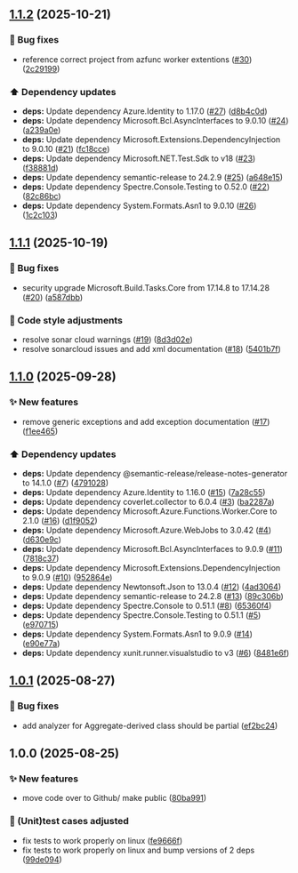 ## [1.1.2](https://github.com/eriklieben/ErikLieben.FA.ES/compare/v1.1.1...v1.1.2) (2025-10-21)

### 🐛 Bug fixes

* reference correct project from azfunc worker extentions ([#30](https://github.com/eriklieben/ErikLieben.FA.ES/issues/30)) ([2c29199](https://github.com/eriklieben/ErikLieben.FA.ES/commit/2c29199b06281aa52dd8139c7e96517fee4b2d51))

### ⬆️ Dependency updates

* **deps:** Update dependency Azure.Identity to 1.17.0 ([#27](https://github.com/eriklieben/ErikLieben.FA.ES/issues/27)) ([d8b4c0d](https://github.com/eriklieben/ErikLieben.FA.ES/commit/d8b4c0d744d761c91fa36b3a4ae5e92715e767e6))
* **deps:** Update dependency Microsoft.Bcl.AsyncInterfaces to 9.0.10 ([#24](https://github.com/eriklieben/ErikLieben.FA.ES/issues/24)) ([a239a0e](https://github.com/eriklieben/ErikLieben.FA.ES/commit/a239a0e67b429f71f04d33b854c48ed4b3827a3f))
* **deps:** Update dependency Microsoft.Extensions.DependencyInjection to 9.0.10 ([#21](https://github.com/eriklieben/ErikLieben.FA.ES/issues/21)) ([fc18cce](https://github.com/eriklieben/ErikLieben.FA.ES/commit/fc18ccefba64f92729d24a10fbe0f1dd3ee25043))
* **deps:** Update dependency Microsoft.NET.Test.Sdk to v18 ([#23](https://github.com/eriklieben/ErikLieben.FA.ES/issues/23)) ([f38881d](https://github.com/eriklieben/ErikLieben.FA.ES/commit/f38881d0a544a87edc5cb5739b5f7a1772517d0e))
* **deps:** Update dependency semantic-release to 24.2.9 ([#25](https://github.com/eriklieben/ErikLieben.FA.ES/issues/25)) ([a648e15](https://github.com/eriklieben/ErikLieben.FA.ES/commit/a648e15aff45e7a5d5d302ae78ad458e1fd204bb))
* **deps:** Update dependency Spectre.Console.Testing to 0.52.0 ([#22](https://github.com/eriklieben/ErikLieben.FA.ES/issues/22)) ([82c86bc](https://github.com/eriklieben/ErikLieben.FA.ES/commit/82c86bcf20a926cd0bb5d003eeb9ca38ed64b63a))
* **deps:** Update dependency System.Formats.Asn1 to 9.0.10 ([#26](https://github.com/eriklieben/ErikLieben.FA.ES/issues/26)) ([1c2c103](https://github.com/eriklieben/ErikLieben.FA.ES/commit/1c2c10314f59823654d477178a792301b8d99035))

## [1.1.1](https://github.com/eriklieben/ErikLieben.FA.ES/compare/v1.1.0...v1.1.1) (2025-10-19)

### 🐛 Bug fixes

* security upgrade Microsoft.Build.Tasks.Core from 17.14.8 to 17.14.28 ([#20](https://github.com/eriklieben/ErikLieben.FA.ES/issues/20)) ([a587dbb](https://github.com/eriklieben/ErikLieben.FA.ES/commit/a587dbbbc829dedb5949ee7e57b8f3d028f83ce4))

### 💄 Code style adjustments

* resolve sonar cloud warnings ([#19](https://github.com/eriklieben/ErikLieben.FA.ES/issues/19)) ([8d3d02e](https://github.com/eriklieben/ErikLieben.FA.ES/commit/8d3d02e291ef593b48cf3f6c2486f00300a2f2bd))
* resolve sonarcloud issues and add xml documentation ([#18](https://github.com/eriklieben/ErikLieben.FA.ES/issues/18)) ([5401b7f](https://github.com/eriklieben/ErikLieben.FA.ES/commit/5401b7f9d7b61d718f84424754604c9482125b4d))

## [1.1.0](https://github.com/eriklieben/ErikLieben.FA.ES/compare/v1.0.1...v1.1.0) (2025-09-28)

### ✨ New features

* remove generic exceptions and add exception documentation ([#17](https://github.com/eriklieben/ErikLieben.FA.ES/issues/17)) ([f1ee465](https://github.com/eriklieben/ErikLieben.FA.ES/commit/f1ee465c92ba7da78bb1d0e69f6c6b8df8d7b0ce))

### ⬆️ Dependency updates

* **deps:** Update dependency @semantic-release/release-notes-generator to 14.1.0 ([#7](https://github.com/eriklieben/ErikLieben.FA.ES/issues/7)) ([4791028](https://github.com/eriklieben/ErikLieben.FA.ES/commit/47910287e155e479475825cd227097bd93ba742d))
* **deps:** Update dependency Azure.Identity to 1.16.0 ([#15](https://github.com/eriklieben/ErikLieben.FA.ES/issues/15)) ([7a28c55](https://github.com/eriklieben/ErikLieben.FA.ES/commit/7a28c55973bf73ce47b81e9588857085520e057a))
* **deps:** Update dependency coverlet.collector to 6.0.4 ([#3](https://github.com/eriklieben/ErikLieben.FA.ES/issues/3)) ([ba2287a](https://github.com/eriklieben/ErikLieben.FA.ES/commit/ba2287adb02b8d5e2afc6ec013bf3da19804507c))
* **deps:** Update dependency Microsoft.Azure.Functions.Worker.Core to 2.1.0 ([#16](https://github.com/eriklieben/ErikLieben.FA.ES/issues/16)) ([d1f9052](https://github.com/eriklieben/ErikLieben.FA.ES/commit/d1f9052338c4ed018d0e4899ad0938a69aaca09f))
* **deps:** Update dependency Microsoft.Azure.WebJobs to 3.0.42 ([#4](https://github.com/eriklieben/ErikLieben.FA.ES/issues/4)) ([d630e9c](https://github.com/eriklieben/ErikLieben.FA.ES/commit/d630e9cc7ef38c139bb4a9e5d28a77600b0503bd))
* **deps:** Update dependency Microsoft.Bcl.AsyncInterfaces to 9.0.9 ([#11](https://github.com/eriklieben/ErikLieben.FA.ES/issues/11)) ([7818c37](https://github.com/eriklieben/ErikLieben.FA.ES/commit/7818c378a949d247f87edd37b097b0b9b921d5cd))
* **deps:** Update dependency Microsoft.Extensions.DependencyInjection to 9.0.9 ([#10](https://github.com/eriklieben/ErikLieben.FA.ES/issues/10)) ([952864e](https://github.com/eriklieben/ErikLieben.FA.ES/commit/952864e6f1484bd8375f7c837b729c3dd76833e6))
* **deps:** Update dependency Newtonsoft.Json to 13.0.4 ([#12](https://github.com/eriklieben/ErikLieben.FA.ES/issues/12)) ([4ad3064](https://github.com/eriklieben/ErikLieben.FA.ES/commit/4ad3064262e6e67219573e1c75edc6fc2de83681))
* **deps:** Update dependency semantic-release to 24.2.8 ([#13](https://github.com/eriklieben/ErikLieben.FA.ES/issues/13)) ([89c306b](https://github.com/eriklieben/ErikLieben.FA.ES/commit/89c306b1916d48b7653203d8b8d5ccc9cf0c9f67))
* **deps:** Update dependency Spectre.Console to 0.51.1 ([#8](https://github.com/eriklieben/ErikLieben.FA.ES/issues/8)) ([65360f4](https://github.com/eriklieben/ErikLieben.FA.ES/commit/65360f493e3eb824d0b44dd8bc55cd6519f73d42))
* **deps:** Update dependency Spectre.Console.Testing to 0.51.1 ([#5](https://github.com/eriklieben/ErikLieben.FA.ES/issues/5)) ([e970715](https://github.com/eriklieben/ErikLieben.FA.ES/commit/e970715bd38ef7b61f125472abdc53664eddc649))
* **deps:** Update dependency System.Formats.Asn1 to 9.0.9 ([#14](https://github.com/eriklieben/ErikLieben.FA.ES/issues/14)) ([e90e77a](https://github.com/eriklieben/ErikLieben.FA.ES/commit/e90e77ac14f0a8448d8b810381f2466df44b3533))
* **deps:** Update dependency xunit.runner.visualstudio to v3 ([#6](https://github.com/eriklieben/ErikLieben.FA.ES/issues/6)) ([8481e6f](https://github.com/eriklieben/ErikLieben.FA.ES/commit/8481e6f1f11f5bb37ea48f5d7c13934fa5c0fbd2))

## [1.0.1](https://github.com/eriklieben/ErikLieben.FA.ES/compare/v1.0.0...v1.0.1) (2025-08-27)

### 🐛 Bug fixes

* add analyzer for Aggregate-derived class should be partial ([ef2bc24](https://github.com/eriklieben/ErikLieben.FA.ES/commit/ef2bc242c8be0a78dc6b353ef3fbb98418b2ed43))

## 1.0.0 (2025-08-25)

### ✨ New features

* move code over to Github/ make public ([80ba991](https://github.com/eriklieben/ErikLieben.FA.ES/commit/80ba991ba0196edc62070411b02ae0e76cd2617d))

### 🧪 (Unit)test cases adjusted

* fix tests to work properly on linux ([fe9666f](https://github.com/eriklieben/ErikLieben.FA.ES/commit/fe9666fc17d505dc011258f2f192022c7ee3440e))
* fix tests to work properly on linux and bump versions of 2 deps ([99de094](https://github.com/eriklieben/ErikLieben.FA.ES/commit/99de094f50985e5c8f6968a3b6111452992d908f))
